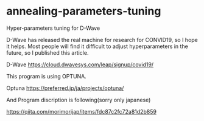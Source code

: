 # annealing-parameters-tuning
Hyper-parameters tuning for D-Wave

D-Wave has released the real machine for research for CONVID19, so I hope it helps. Most people will find it difficult to adjust hyperparameters in the future, so I published this article.

D-Wave
https://cloud.dwavesys.com/leap/signup/covid19/

This program is using OPTUNA.

Optuna
https://preferred.jp/ja/projects/optuna/


And Program discription is following(sorry only japanese)

https://qiita.com/morimorijap/items/fdc87c2fc72a81d2b859
